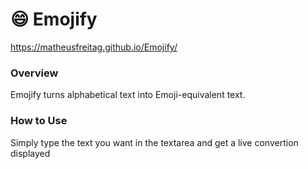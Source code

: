 # 😄  Emojify

https://matheusfreitag.github.io/Emojify/

### Overview
Emojify turns alphabetical text into Emoji-equivalent text.

### How to Use
Simply type the text you want in the textarea and get a live convertion displayed



